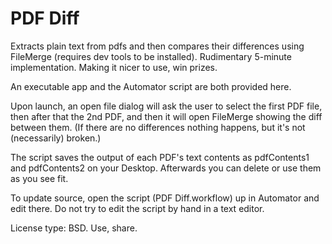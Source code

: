 PDF Diff
===========

Extracts plain text from pdfs and then compares their differences using FileMerge (requires dev tools to be installed). Rudimentary 5-minute implementation. Making it nicer to use, win prizes.

An executable app and the Automator script are both provided here.

Upon launch, an open file dialog will ask the user to select the first PDF file, then after that the 2nd PDF, and then it will open FileMerge showing the diff between them. (If there are no differences nothing happens, but it's not (necessarily) broken.)

The script saves the output of each PDF's text contents as pdfContents1 and pdfContents2 on your Desktop. Afterwards you can delete or use them as you see fit.

To update source, open the script (PDF Diff.workflow) up in Automator and edit there. Do not try to edit the script by hand in a text editor.

License type: BSD. Use, share.

